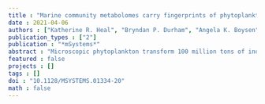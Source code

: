 ```yaml
---
title : "Marine community metabolomes carry fingerprints of phytoplankton community composition"
date : 2021-04-06
authors : ["Katherine R. Heal", "Bryndan P. Durham", "Angela K. Boysen", "Laura T. Carlson", "Wei Qin", "Francois Ribalet", "Angelicque E. White", "Randelle Bundy", "E. Virginia Armbrust", "Anitra E. Ingalls"]
publication_types : ["2"]
publication : "*mSystems*"
abstract : "Microscopic phytoplankton transform 100 million tons of inorganic carbon into thousands of different organic compounds each day. The structure of each chemical is critical to its biological and ecosystem function, yet the diversity of biomolecules produced by marine microbial communities remained mainly unexplored, especially small polar molecules which are often considered the currency of the microbial loop. Phytoplankton transform inorganic carbon into thousands of biomolecules that represent an important pool of fixed carbon, nitrogen, and sulfur in the surface ocean. Metabolite production differs between phytoplankton, and the flux of these molecules through the microbial food web depends on compound-specific bioavailability to members of a wider microbial community. Yet relatively little is known about the diversity or concentration of metabolites within marine plankton. Here, we compare 313 polar metabolites in 21 cultured phytoplankton species and in natural planktonic communities across environmental gradients to show that bulk community metabolomes reflect the chemical composition of the phytoplankton community. We also show that groups of compounds have similar patterns across space and taxonomy, suggesting that the concentrations of these compounds in the environment are controlled by similar sources and sinks. We quantify several compounds in the surface ocean that represent substantial understudied pools of labile carbon. For example, the N-containing metabolite homarine was up to 3% of particulate carbon and is produced in high concentrations by cultured Synechococcus , and S-containing gonyol accumulated up to 2.5 nM in surface particles and likely originates from dinoflagellates or haptophytes. Our results show that phytoplankton composition directly shapes the carbon composition of the surface ocean. Our findings suggest that in order to access these pools of bioavailable carbon, the wider microbial community must be adapted to phytoplankton community composition. IMPORTANCE Microscopic phytoplankton transform 100 million tons of inorganic carbon into thousands of different organic compounds each day. The structure of each chemical is critical to its biological and ecosystem function, yet the diversity of biomolecules produced by marine microbial communities remained mainly unexplored, especially small polar molecules which are often considered the currency of the microbial loop. Here, we explore the abundance and diversity of small biomolecules in planktonic communities across ecological gradients in the North Pacific and within 21 cultured phytoplankton species. Our work demonstrates that phytoplankton diversity is an important determinant of the chemical composition of the highly bioavailable pool of organic carbon in the ocean, and we highlight understudied yet abundant compounds in both the environment and cultured organisms. These findings add to understanding of how the chemical makeup of phytoplankton shapes marine microbial communities where the ability to sense and use biomolecules depends on the chemical structure."
featured : false
projects : []
tags : []
doi : "10.1128/MSYSTEMS.01334-20"
math : false
---
```

